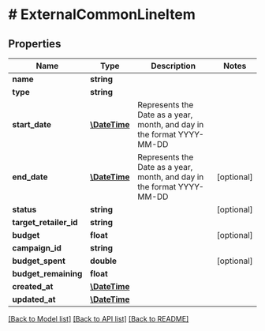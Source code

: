 # # ExternalCommonLineItem

## Properties

Name | Type | Description | Notes
------------ | ------------- | ------------- | -------------
**name** | **string** |  |
**type** | **string** |  |
**start_date** | [**\DateTime**](\DateTime.md) | Represents the Date as a year, month, and day in the format YYYY-MM-DD |
**end_date** | [**\DateTime**](\DateTime.md) | Represents the Date as a year, month, and day in the format YYYY-MM-DD | [optional]
**status** | **string** |  | [optional]
**target_retailer_id** | **string** |  |
**budget** | **float** |  | [optional]
**campaign_id** | **string** |  |
**budget_spent** | **double** |  | [optional]
**budget_remaining** | **float** |  |
**created_at** | [**\DateTime**](\DateTime.md) |  |
**updated_at** | [**\DateTime**](\DateTime.md) |  |

[[Back to Model list]](../../README.md#models) [[Back to API list]](../../README.md#endpoints) [[Back to README]](../../README.md)
